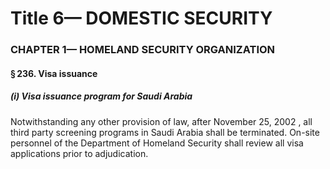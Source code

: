 
# Title 6— DOMESTIC SECURITY
### CHAPTER 1— HOMELAND SECURITY ORGANIZATION
#### § 236. Visa issuance
##### (i) Visa issuance program for Saudi Arabia

Notwithstanding any other provision of law, after November 25, 2002 , all third party screening programs in Saudi Arabia shall be terminated. On-site personnel of the Department of Homeland Security shall review all visa applications prior to adjudication.
